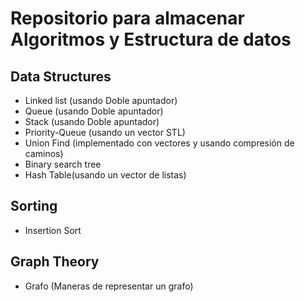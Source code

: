 #   Repositorio para almacenar Algoritmos y Estructura de datos

##  Data Structures

* Linked list (usando Doble apuntador)
* Queue (usando Doble apuntador)
* Stack (usando Doble apuntador)
* Priority-Queue (usando un vector STL)
* Union Find (implementado con vectores y usando compresión de caminos)
* Binary search tree
* Hash Table(usando un vector de listas)

##  Sorting

* Insertion Sort

##  Graph Theory

* Grafo (Maneras de representar un grafo)